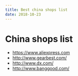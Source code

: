 ```yaml
---
title: Best china shops list
date: 2018-10-23
---
```


# China shops list

* https://www.aliexpress.com
* http://www.gearbest.com/
* http://www.dx.com/
* http://www.banggood.com/
